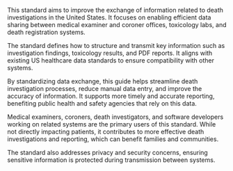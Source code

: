 This standard aims to improve the exchange of information related to death investigations in the United States. It focuses on enabling efficient data sharing between medical examiner and coroner offices, toxicology labs, and death registration systems.

The standard defines how to structure and transmit key information such as investigation findings, toxicology results, and PDF reports. It aligns with existing US healthcare data standards to ensure compatibility with other systems.

By standardizing data exchange, this guide helps streamline death investigation processes, reduce manual data entry, and improve the accuracy of information. It supports more timely and accurate reporting, benefiting public health and safety agencies that rely on this data.

Medical examiners, coroners, death investigators, and software developers working on related systems are the primary users of this standard. While not directly impacting patients, it contributes to more effective death investigations and reporting, which can benefit families and communities.

The standard also addresses privacy and security concerns, ensuring sensitive information is protected during transmission between systems.